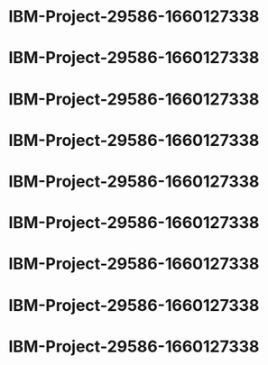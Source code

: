 # IBM-Project-29586-1660127338
# IBM-Project-29586-1660127338
# IBM-Project-29586-1660127338
# IBM-Project-29586-1660127338
# IBM-Project-29586-1660127338
# IBM-Project-29586-1660127338
# IBM-Project-29586-1660127338
# IBM-Project-29586-1660127338
# IBM-Project-29586-1660127338
